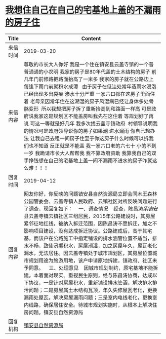 # <a href="http://www.shangluo.gov.cn/zmhd/ldxxxx.jsp?urltype=leadermail.LeaderMailContentUrl&wbtreeid=1112&leadermailid=5177">我想住自己在自己的宅基地上盖的不漏雨的房子住</a>
|Title|Content|
|:---:|---|
|来信时间|2019-03-20|
|来信内容|尊敬的市长大人你好 我是一个住在镇安县云盖寺镇的一个普普通通的小农明 我家的房子是80年代盖的土木结构的房子 前几年门前修路把路面抬高了一米多 我家的房子就在公路边上每逢下雨门前就积水成潭   由于房子在低洼处常年造雨水浸泡已经出现多出裂痕 渗水十分严重 一家六口都在这房子里面住着 老母亲因常年住在这潮湿的房子风湿病已经让身体多处骨骼变形  所以我想把房子拆了重新抬高到和路面一样高 可是政府说我家这是规划区不能盖房叫我先在这住着 等规划好了再说 可这一等就是好几年 我多次找云盖寺镇政府  村领导说明我的情况可是政府领导说你的房子如果潮 进水漏雨 你自己想办法 让我自己去租一间房子住至于你这房子什么时候可以拆我们也不知道 反正就是不能盖 我一家六口老的六七十 小的不到一岁 我跪请市长大人帮帮我 我不靠政府资助 我靠我自己的双手挣钱想在自己的宅基地上盖一间不漏雨不进水的房子咋就这么难！！！|
|回复时间|2019-04-12|
|回复内容|网友你好，你反映的问题镇安县自然资源局立即会同木王森林公园管委会、云盖寺镇人民政府、云镇社区对所反映问题进行了调查，现回复如下：    一、调查情况    经查，陈昌涛系镇安县云盖寺镇云镇社区三组居民，2015年公路建设时，其房屋紧邻征地红线，被纳入拆迁范围，因陈昌涛不愿拆迁，加之不影响项目建设，没有达成拆迁协议。公路建成后，高于其宅基，而该户在公路施工中指定铺设的排水涵管位置不适当，排水不畅，致使汛期积水，房屋潮湿，加之房屋年久，屋瓦老化漏水，无法居住。因云盖寺镇处于城市规划区，其房屋位置城市规划用途为旅游用地，该户申请原地拆建，镇政府、社区未予同意。    三、处理意见    因城市规划制约，原宅基地不能拆建。本着面对现实、重视民生原则，经与陈昌涛协商，达成以下协议，一是针对房屋积水，重新铺设排水管涵，解决排水排污问题；二是房屋属土木结构瓦顶，年久失修屋瓦老化，更换漏雨处屋瓦，解决房屋漏雨问题；三是室内电线老化，更换室内线路，确保居住安全。待城市规划实施时，从根本上解决住房问题。镇安县自然资源局|
|回复机构|<a href="../../categories/agencies/镇安县自然资源局.md">镇安县自然资源局</a>|